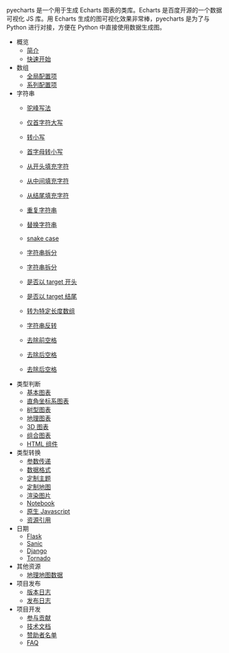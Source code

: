 pyecharts 是一个用于生成 Echarts 图表的类库。Echarts 是百度开源的一个数据可视化 JS 库。用 Echarts 生成的图可视化效果非常棒，pyecharts 是为了与 Python 进行对接，方便在 Python 中直接使用数据生成图。

- 概览
  - [简介](zh-cn/intro)
  - [快速开始](zh-cn/quickstart)
- 数组
  - [全局配置项](zh-cn/global_options)
  - [系列配置项](zh-cn/series_options)
- 字符串
  - [驼峰写法](zh-cn/camel_case)
  - [仅首字符大写](zh-cn/capitalize)
  - [转小写](zh-cn/lower_case)
  - [首字母转小写](zh-cn/lower_first)
  - [从开头填充字符](zh-cn/pad_start)
  - [从中间填充字符](zh-cn/pad)
  - [从结尾填充字符](zh-cn/pad_end)
  - [重复字符串](zh-cn/repeat)
  - [替换字符串](zh-cn/replace)
  - [snake case](zh-cn/snake_case)
  - [字符串拆分](zh-cn/split)
  - [字符串拆分](zh-cn/start_case)
  - [是否以 target 开头](zh-cn/start_with)
  - [是否以 target 结尾](zh-cn/end_width)
  - [转为特定长度数组](zh-cn/string2_group)
  - [字符串反转](zh-cn/string_revert)
  - [去除前空格](zh-cn/trim_start)
  - [去除后空格](zh-cn/trim_end)

  - [去除后空格](zh-cn/trim_end)
- 类型判断
  - [基本图表](zh-cn/basic_charts)
  - [直角坐标系图表](zh-cn/rectangular_charts)
  - [树型图表](zh-cn/tree_charts)
  - [地理图表](zh-cn/geography_charts)
  - [3D 图表](zh-cn/3d_charts)
  - [组合图表](zh-cn/composite_charts)
  - [HTML 组件](zh-cn/html_components)
- 类型转换
  - [参数传递](zh-cn/parameters)
  - [数据格式](zh-cn/data_format)
  - [定制主题](zh-cn/themes)
  - [定制地图](zh-cn/maps)
  - [渲染图片](zh-cn/render_images)
  - [Notebook](zh-cn/notebook)
  - [原生 Javascript](zh-cn/javascript)
  - [资源引用](zh-cn/assets_host)
- 日期
  - [Flask](zh-cn/web_flask)
  - [Sanic](zh-cn/web_sanic)
  - [Django](zh-cn/web_django)
  - [Tornado](zh-cn/web_tornado)
- 其他资源
  - [地理地图数据](zh-cn/datasets)
- 项目发布
  - [版本日志](zh-cn/changelog)
  - [发布日志](zh-cn/release-note/)
- 项目开发
  - [参与贡献](zh-cn/contribution)
  - [技术文档](zh-cn/technical)
  - [赞助者名单](zh-cn/donors)
  - [FAQ](zh-cn/faq)
